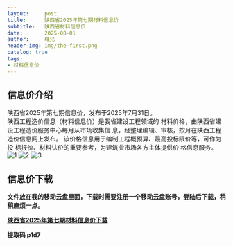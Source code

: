 ```yaml
---
layout:     post
title:      陕西省2025年第七期材料信息价
subtitle:   陕西省材料信息价
date:       2025-08-01
author:     峰兄
header-img: img/the-first.png
catalog: true
tags:
- 材料信息价
---
```

## 信息价介绍 ##
  陕西省2025年第七期信息价，发布于2025年7月31日。  
  陕西工程造价信息（材料信息价）是我省建设工程领域的
材料价格，由陕西省建设工程造价服务中心每月从市场收集信
息，经整理编辑、审核，按月在陕西工程造价信息网上发布。
该价格信息用于编制工程概预算、最高投标限价等，可作为投
标报价、材料认价的重要参考，为建筑业市场各方主体提供价
格信息服务。  
![1](https://pic1.imgdb.cn/item/6890013158cb8da5c801729b.png)
![2](https://pic1.imgdb.cn/item/6890013258cb8da5c801729f.png)
![3](https://pic1.imgdb.cn/item/6890013158cb8da5c801729d.png)

## 信息价下载 ##
**文件放在我的移动云盘里面，下载时需要注册一个移动云盘账号，登陆后下载，稍稍麻烦一点。**   

  
[**陕西省2025年第七期材料信息价下载**](https://caiyun.139.com/w/i/2oRhb2XnPdhp7) 

**提取码  p1d7**



